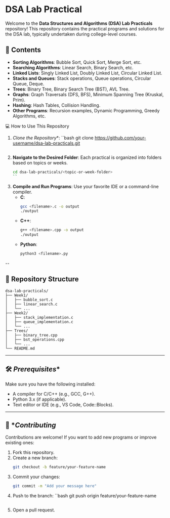 

# DSA Lab Practical

Welcome to the **Data Structures and Algorithms (DSA) Lab Practicals** repository! This repository contains the practical programs and solutions for the DSA lab, typically undertaken during college-level courses.



## 📌 Contents

- **Sorting Algorithms**: Bubble Sort, Quick Sort, Merge Sort, etc.
- **Searching Algorithms**: Linear Search, Binary Search, etc.
- **Linked Lists**: Singly Linked List, Doubly Linked List, Circular Linked List.
- **Stacks and Queues**: Stack operations, Queue operations, Circular Queue, Deque.
- **Trees**: Binary Tree, Binary Search Tree (BST), AVL Tree.
- **Graphs**: Graph Traversals (DFS, BFS), Minimum Spanning Tree (Kruskal, Prim).
- **Hashing**: Hash Tables, Collision Handling.
- **Other Programs**: Recursion examples, Dynamic Programming, Greedy Algorithms, etc.



💻 How to Use This Repository

1. *Clone the Repository**:
   ``bash
   git clone https://github.com/your-username/dsa-lab-practicals.git
   ```
2. **Navigate to the Desired Folder**:
   Each practical is organized into folders based on topics or weeks.
   ```bash
   cd dsa-lab-practicals/<topic-or-week-folder>
   ``
3. **Compile and Run Programs**:
   Use your favorite IDE or a command-line compiler.
   - **C**:
     ```bash
     gcc <filename>.c -o output
     ./output
     ```
   - **C++**:
     ```bash
     g++ <filename>.cpp -o output
     ./output
     ```
   - **Python**:
     ```bash
     python3 <filename>.py
     ```

--

## 📁 **Repository Structure**

```
dsa-lab-practicals/
├── Week1/
│   ├── bubble_sort.c
│   ├── linear_search.c
│   └── ...
├── Week2/
│   ├── stack_implementation.c
│   ├── queue_implementation.c
│   └── ...
├── Trees/
│   ├── binary_tree.cpp
│   ├── bst_operations.cpp
│   └── ...
└── README.md
```

---

## 🛠️ *Prerequisites**

Make sure you have the following installed:

- A compiler for C/C++ (e.g., GCC, G++).
- Python 3.x (if applicable).
- Text editor or IDE (e.g., VS Code, Code::Blocks).

---

## 🚀 **Contributing*

Contributions are welcome! If you want to add new programs or improve existing ones:

1. Fork this repository.
2. Create a new branch:
   ```bash
   git checkout -b feature/your-feature-name
   ```
3. Commit your changes:
   ```bash
   git commit -m "Add your message here"
   ```
4. Push to the branch:
   ``bash
   git push origin feature/your-feature-name
   ```
5. Open a pull request.





